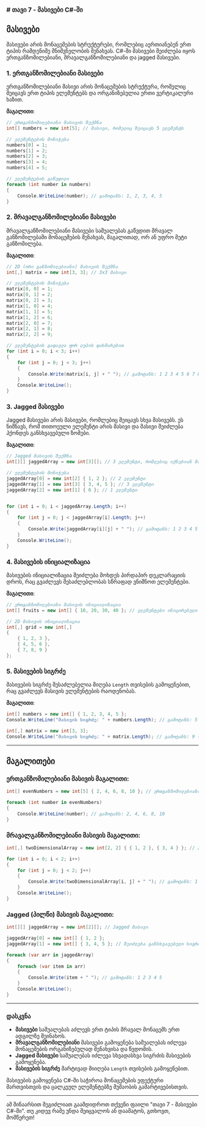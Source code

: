 ### # თავი 7 - მასივები C#-ში

## მასივები

მასივები არის მონაცემების სტრუქტურები, რომლებიც აერთიანებენ ერთ ტიპის რამდენიმე მნიშვნელობის შენახვას. C#-ში მასივები შეიძლება იყოს ერთგანზომილებიანი, მრავალგანზომილებიანი და jagged  მასივები.

### 1. **ერთგანზომილებიანი მასივები**

ერთგანზომილებიანი მასივი არის მონაცემების სტრუქტურა, რომელიც შეიცავს ერთ ტიპის ელემენტებს და ორგანიზებულია ერთი ვერტიკალური ხაზით.

**მაგალითი**:

```csharp
// ერთგანზომილებიანი მასივის შექმნა
int[] numbers = new int[5]; // მასივი, რომელიც შეიცავს 5 ელემენტს

// ელემენტების მინიჭება
numbers[0] = 1;
numbers[1] = 2;
numbers[2] = 3;
numbers[3] = 4;
numbers[4] = 5;

// ელემენტების გაწვდილი
foreach (int number in numbers)
{
    Console.WriteLine(number); // გამოტანს: 1, 2, 3, 4, 5
}
```

### 2. **მრავალგანზომილებიანი მასივები**

მრავალგანზომილებიანი მასივები საშუალებას გაწვდით მრავალ განზომილებაში მონაცემების შენახვას, მაგალითად, ორ ან უფრო მეტი განზომილება.

**მაგალითი**:

```csharp
// 2D (ორი განზომილებიანი) მასივის შექმნა
int[,] matrix = new int[3, 3]; // 3x3 მასივი

// ელემენტების მინიჭება
matrix[0, 0] = 1;
matrix[0, 1] = 2;
matrix[0, 2] = 3;
matrix[1, 0] = 4;
matrix[1, 1] = 5;
matrix[1, 2] = 6;
matrix[2, 0] = 7;
matrix[2, 1] = 8;
matrix[2, 2] = 9;

// ელემენტების გადავლა ფორ ლუპის დახმარებით
for (int i = 0; i < 3; i++)
{
    for (int j = 0; j < 3; j++)
    {
        Console.Write(matrix[i, j] + " "); // გამოტანს: 1 2 3 4 5 6 7 8 9
    }
    Console.WriteLine();
}
```

### 3. **Jagged  მასივები**

Jagged  მასივები არის მასივები, რომლებიც შეიცავს სხვა მასივებს. ეს ნიშნავს, რომ თითოეული ელემენტი არის მასივი და მასივი შეიძლება ჰქონდეს განსხვავებული ზომები.

**მაგალითი**:

```csharp
// Jagged მასივის შექმნა
int[][] jaggedArray = new int[3][]; // 3 ელემენტი, რომლებიც იქნებიან მასივები

// ელემენტების მინიჭება
jaggedArray[0] = new int[2] { 1, 2 }; // 2 ელემენტი
jaggedArray[1] = new int[3] { 3, 4, 5 }; // 3 ელემენტი
jaggedArray[2] = new int[1] { 6 }; // 1 ელემენტი


for (int i = 0; i < jaggedArray.Length; i++)
{
    for (int j = 0; j < jaggedArray[i].Length; j++)
    {
        Console.Write(jaggedArray[i][j] + " "); // გამოტანს: 1 2 3 4 5 6
    }
    Console.WriteLine();
}
```

### 4. **მასივების ინიციალიზაცია**

მასივების ინიციალიზაცია შეიძლება მოხდეს პირდაპირ დეკლარაციის დროს, რაც გვაძლევს შესაძლებლობას სწრაფად ვნიშნოთ ელემენტები.

**მაგალითი**:

```csharp
// ერთგანზომილებიანი მასივის ინიციალიზაცია
int[] fruits = new int[] { 10, 20, 30, 40 }; // ელემენტები ინიცირებული

// 2D მასივის ინიციალიზაცია
int[,] grid = new int[,]
{
    { 1, 2, 3 },
    { 4, 5, 6 },
    { 7, 8, 9 }
};
```

### 5. **მასივების სიგრძე**

მასივების სიგრძე შესაძლებელია მიღება `Length` თვისების გამოყენებით, რაც გვაძლევს მასივის ელემენტების რაოდენობას.

**მაგალითი**:

```csharp
int[] numbers = new int[] { 1, 2, 3, 4, 5 };
Console.WriteLine("მასივის სიგრძე: " + numbers.Length); // გამოტანს: 5

int[,] matrix = new int[3, 3];
Console.WriteLine("მასივის სიგრძე: " + matrix.Length); // გამოტანს: 9 (3x3)
```

---

## მაგალითები

### **ერთგანზომილებიანი მასივის მაგალითი**:

```csharp
int[] evenNumbers = new int[5] { 2, 4, 6, 8, 10 }; // ერთგანზომილებიანი მასივი

foreach (int number in evenNumbers)
{
    Console.WriteLine(number); // გამოტანს: 2, 4, 6, 8, 10
}
```

### **მრავალგანზომილებიანი მასივის მაგალითი**:

```csharp
int[,] twoDimensionalArray = new int[2, 2] { { 1, 2 }, { 3, 4 } }; // 2D მასივი

for (int i = 0; i < 2; i++)
{
    for (int j = 0; j < 2; j++)
    {
        Console.Write(twoDimensionalArray[i, j] + " "); // გამოტანს: 1 2 3 4
    }
    Console.WriteLine();
}
```

### **Jagged (პილწი) მასივის მაგალითი**:

```csharp
int[][] jaggedArray = new int[2][]; // Jagged მასივი

jaggedArray[0] = new int[] { 1, 2 };
jaggedArray[1] = new int[] { 3, 4, 5 }; // შეიძლება განსხვავებული სიგრძე

foreach (var arr in jaggedArray)
{
    foreach (var item in arr)
    {
        Console.Write(item + " "); // გამოტანს: 1 2 3 4 5
    }
    Console.WriteLine();
}
```

---

### **დასკვნა**

- **მასივები** საშუალებას აძლევს ერთ ტიპის მრავალ მონაცემს ერთ ადგილზე შეინახოს.
- **მრავალგანზომილებიანი** მასივები გამოყენება საშუალებას იძლევა მონაცემების ორგანიზებულად შენახვისა და წვდომის.
- **Jagged  მასივები** საშუალებას იძლევა სხვადასხვა სიგრძის მასივების გამოყენება.
- **მასივების სიგრძე** მარტივად მიიღება `Length` თვისების გამოყენებით.

მასივების გამოყენება C#-ში საჭიროა მონაცემების ეფექტური მართვისთვის და ცალკეულ ელემენტებზე მუშაობის გამარტივებისთვის.

---

ამ შინაარსით შეგიძლიათ გაამდიდროთ თქვენი ფაილი "თავი 7 - მასივები C#-ში". თუ კიდევ რამე უნდა შეიცვალოს ან დაამატოს, გთხოვთ, მომწერეთ!